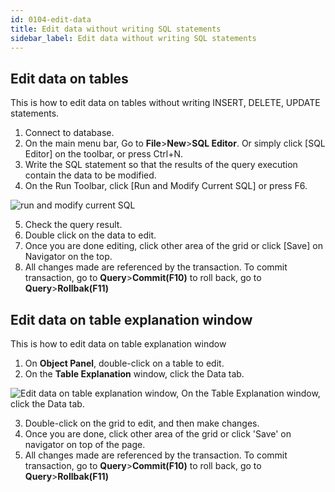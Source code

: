 ```yaml
---
id: 0104-edit-data
title: Edit data without writing SQL statements
sidebar_label: Edit data without writing SQL statements
---
```


## Edit data on tables

This is how to edit data on tables without writing INSERT, DELETE, UPDATE statements.

1. Connect to database.
2. On the main menu bar, Go to **File**>**New**>**SQL Editor**. Or simply click [SQL Editor] on the toolbar, or press Ctrl+N.
3. Write the SQL statement so that the results of the query execution contain the data to be modified.
4. On the Run Toolbar, click [Run and Modify Current SQL] or press F6.

![run and modify current SQL](https://s3.ap-northeast-2.amazonaws.com/sqlgate-resource/captures/edit-data/run-and-modify-current-SQL-en.png)

5. Check the query result.
6. Double click on the data to edit.
7. Once you are done editing, click other area of the grid or click [Save] on Navigator on the top.
8. All changes made are referenced by the transaction. To commit transaction, go to **Query**>**Commit(F10)** to roll back, go to **Query**>**Rollbak(F11)**

## Edit data on table explanation window

This is how to edit data on table explanation window

1. On **Object Panel**, double-click on a table to edit.
2. On the **Table Explanation** window, click the Data tab.

![Edit data on table explanation window, On the Table Explanation window, click the Data tab.](https://s3.ap-northeast-2.amazonaws.com/sqlgate-resource/captures/edit-data/edit-data-on-table-detail-window-en.png)

3. Double-click on the grid to edit, and then make changes.
4. Once you are done, click other area of the grid or click 'Save' on navigator on top of the page.
5. All changes made are referenced by the transaction. To commit transaction, go to **Query**>**Commit(F10)** to roll back, go to **Query**>**Rollbak(F11)**